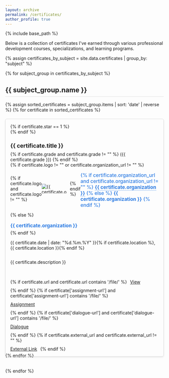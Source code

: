 ```yaml
---
layout: archive
permalink: /certificates/
author_profile: true
---
```


{% include base_path %}

<p>
  Below is a collection of certificates I've earned through various professional development courses, specializations, and learning programs.
</p>

<style>
  .certificate-item {
    display: flex;
    flex-direction: column;
    height: 100%;
    border: 1px solid #ddd;
    border-radius: 5px;
    padding: 15px;
    box-shadow: 0 2px 5px rgba(0,0,0,0.1);
    position: relative;
  }
  
  .certificate-title {
    font-size: 1.1rem !important;
    margin-bottom: 0.5rem;
  }
  
  .certificate-star {
    position: absolute;
    top: 10px;
    right: 10px;
    color: #ffd700;
    font-size: 1.2rem;
    z-index: 2;
  }
  
  .certificate-description {
    white-space: normal;
    overflow: visible;
    text-overflow: clip;
    max-height: none;
    display: block;
    width: 100%;
    flex-grow: 1;
  }
  
  .btn {
    margin-top: auto;
    align-self: flex-start;
  }
  
  .certificate-buttons {
    display: flex;
    gap: 10px;
    flex-wrap: wrap;
    margin-top: auto;
  }
  
  .certificate-buttons .btn {
    margin-top: 0;
  }
  
  .certificate-category {
    margin-top: 2rem;
    margin-bottom: 1rem;
    border-bottom: 1px solid #ddd;
    padding-bottom: 0.5rem;
  }
  
  .certificate-grid {
    display: grid;
    grid-template-columns: repeat(auto-fill, minmax(300px, 1fr));
    gap: 20px;
    margin-bottom: 2rem;
  }
  
  .certificate-organization {
    color: #2a7ae2;
    font-size: 1.1em;
    font-weight: 500;
    margin-bottom: 5px;
  }
  
  .certificate-organization a {
    color: inherit;
    text-decoration: none;
    border-bottom: 1px dotted;
  }
  
  .certificate-organization a:hover {
    border-bottom: 1px solid;
  }
  
  .org-logo-container {
    display: flex;
    align-items: center;
    margin-bottom: 8px;
  }
  
  .org-logo {
    max-height: 30px;
    max-width: 80px;
    margin-right: 10px;
  }
</style>

{% assign certificates_by_subject = site.data.certificates | group_by: "subject" %}

{% for subject_group in certificates_by_subject %}
  <h2 class="certificate-category">{{ subject_group.name }}</h2>
  <div class="certificate-grid">
    {% assign sorted_certificates = subject_group.items | sort: 'date' | reverse %}
    {% for certificate in sorted_certificates %}
      <div class="certificate-item">
        {% if certificate.star == 1 %}
          <div class="certificate-star">
            <i class="fa fa-star" aria-hidden="true"></i>
          </div>
        {% endif %}
        <div class="certificate-title-container">
          <h2 class="certificate-title">{{ certificate.title }}</h2>
          {% if certificate.grade and certificate.grade != "" %}
            <span class="certificate-grade">({{ certificate.grade }})</span>
          {% endif %}
        </div>
        <div class="certificate-meta">
          {% if certificate.logo != "" or certificate.organization_url != "" %}
          <div class="org-logo-container">
            {% if certificate.logo and certificate.logo != "" %}
              <img src="{{ certificate.logo }}" alt="{{ certificate.organization }} logo" class="org-logo">
            {% endif %}
            <p class="certificate-organization">
              {% if certificate.organization_url and certificate.organization_url != "" %}
                <a href="{{ certificate.organization_url }}" target="_blank"><strong>{{ certificate.organization }}</strong></a>
              {% else %}
                <strong>{{ certificate.organization }}</strong>
              {% endif %}
            </p>
          </div>
          {% else %}
          <p class="certificate-organization">
            <strong>{{ certificate.organization }}</strong>
          </p>
          {% endif %}
          <p>{{ certificate.date | date: "%d.%m.%Y" }}{% if certificate.location %}, {{ certificate.location }}{% endif %}</p>
        </div>
        <p class="certificate-description">{{ certificate.description }}</p>
        <div class="certificate-buttons">
          {% if certificate.url and certificate.url contains '/file/' %}
            <a href="{{ certificate.url }}" class="btn btn--info" target="_blank">View</a>
          {% endif %}
          {% if certificate['assignment-url'] and certificate['assignment-url'] contains '/file/' %}
            <a href="{{ certificate['assignment-url'] }}" class="btn btn--info" target="_blank">Assignment</a>
          {% endif %}
          {% if certificate['dialogue-url'] and certificate['dialogue-url'] contains '/file/' %}
            <a href="{{ certificate['dialogue-url'] }}" class="btn btn--url" target="_blank">Dialogue</a>
          {% endif %}
          {% if certificate.external_url and certificate.external_url != "" %}
            <a href="{{ certificate.external_url }}" class="btn btn--primary" target="_blank">
              <i class="fa fa-external-link" aria-hidden="true"></i> External Link
            </a>
          {% endif %}
        </div>
      </div>
    {% endfor %}
  </div>
{% endfor %}
